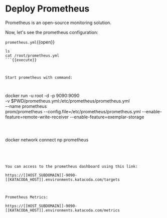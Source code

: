 # Deploy Prometheus

Prometheus is an open-source monitoring solution.

Now, let's see the prometheus configuration:

`prometheus.yml`{{open}}


```
ls
cat /root/prometheus.yml
```{{execute}}



Start prometheus with command:



```
docker run -u root -d -p 9090:9090 \
    -v $PWD/prometheus.yml:/etc/prometheus/prometheus.yml \
    --name prometheus \
    prom/prometheus --config.file=/etc/prometheus/prometheus.yml  --enable-feature=remote-write-receiver --enable-feature=exemplar-storage
```{{execute}}



``` 
docker network connect np prometheus
```{{execute}}




You can access to the prometheus dashboard using this link:

https://[[HOST_SUBDOMAIN]]-9090-[[KATACODA_HOST]].environments.katacoda.com/targets



Prometheus Metrics:

https://[[HOST_SUBDOMAIN]]-9090-[[KATACODA_HOST]].environments.katacoda.com/metrics
